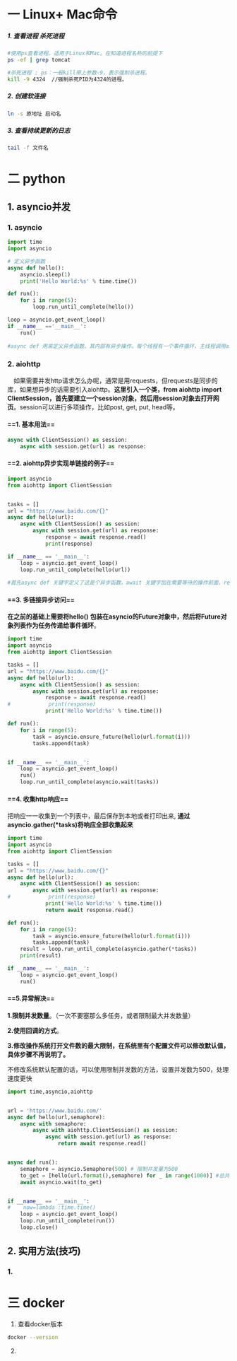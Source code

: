 # 一 Linux+ Mac命令

##### 1. 查看进程  杀死进程

```sh
#使用ps查看进程。适用于Linux和Mac。在知道进程名称的前提下
ps -ef | grep tomcat

#杀死进程 : ps：一般kill带上参数-9，表示强制杀进程。
kill -9 4324  //强制杀死PID为4324的进程。
```

##### 2. 创建软连接

```sh
ln -s 原地址 启动名
```

##### 3. 查看持续更新的日志

```sh
tail -f 文件名
```







# 二 python



## 1. asyncio并发

### 1. asyncio 

```python
import time
import asyncio

# 定义异步函数
async def hello():
    asyncio.sleep(1)
    print('Hello World:%s' % time.time())

def run():
    for i in range(5):
        loop.run_until_complete(hello())

loop = asyncio.get_event_loop()
if __name__ =='__main__':
    run()
 
#async def 用来定义异步函数，其内部有异步操作。每个线程有一个事件循环，主线程调用asyncio.get_event_loop()时会创建事件循环，你需要把异步的任务丢给这个循环的run_until_complete()方法，事件循环会安排协同程序的执行。

```



### 2. aiohttp

　如果需要并发http请求怎么办呢，通常是用requests，但requests是同步的库，如果想异步的话需要引入aiohttp。**这里引入一个类，from aiohttp import ClientSession，首先要建立一个session对象，然后用session对象去打开网页**。session可以进行多项操作，比如post, get, put, head等。

#### **==1. 基本用法==**

```python
async with ClientSession() as session:
    async with session.get(url) as response:
```

#### ==**2. aiohttp异步实现单链接的例子**==

```python
import asyncio
from aiohttp import ClientSession


tasks = []
url = "https://www.baidu.com/{}"
async def hello(url):
    async with ClientSession() as session:
        async with session.get(url) as response:
            response = await response.read()
            print(response)

if __name__ == '__main__':
    loop = asyncio.get_event_loop()
    loop.run_until_complete(hello(url))
    
#首先async def 关键字定义了这是个异步函数，await 关键字加在需要等待的操作前面，response.read()等待request响应，是个耗IO操作。然后使用ClientSession类发起http请求
```

#### **==3. 多链接异步访问==**

**在之前的基础上需要将hello()** **包装在asyncio的Future对象中，然后将Future对象列表作为任务传递给事件循环**。

```python
import time
import asyncio
from aiohttp import ClientSession

tasks = []
url = "https://www.baidu.com/{}"
async def hello(url):
    async with ClientSession() as session:
        async with session.get(url) as response:
            response = await response.read()
#            print(response)
            print('Hello World:%s' % time.time())

def run():
    for i in range(5):
        task = asyncio.ensure_future(hello(url.format(i)))
        tasks.append(task)


if __name__ == '__main__':
    loop = asyncio.get_event_loop()
    run()
    loop.run_until_complete(asyncio.wait(tasks))
```

#### **==4. 收集http响应==**

把响应一一收集到一个列表中，最后保存到本地或者打印出来, **通过asyncio.gather(\*tasks)将响应全部收集起来**

```python
import time
import asyncio
from aiohttp import ClientSession

tasks = []
url = "https://www.baidu.com/{}"
async def hello(url):
    async with ClientSession() as session:
        async with session.get(url) as response:
#            print(response)
            print('Hello World:%s' % time.time())
            return await response.read()

def run():
    for i in range(5):
        task = asyncio.ensure_future(hello(url.format(i)))
        tasks.append(task)
    result = loop.run_until_complete(asyncio.gather(*tasks))
    print(result)

if __name__ == '__main__':
    loop = asyncio.get_event_loop()
    run()
```

#### **==5.异常解决==**

**1.限制并发数量**。（一次不要塞那么多任务，或者限制最大并发数量）

**2.使用回调的方式**。

**3.修改操作系统打开文件数的最大限制，在系统里有个配置文件可以修改默认值，具体步骤不再说明了。**

不修改系统默认配置的话，可以使用限制并发数的方法，设置并发数为500，处理速度更快

```python
import time,asyncio,aiohttp


url = 'https://www.baidu.com/'
async def hello(url,semaphore):
    async with semaphore:
        async with aiohttp.ClientSession() as session:
            async with session.get(url) as response:
                return await response.read()


async def run():
    semaphore = asyncio.Semaphore(500) # 限制并发量为500
    to_get = [hello(url.format(),semaphore) for _ in range(1000)] #总共1000任务
    await asyncio.wait(to_get)


if __name__ == '__main__':
#    now=lambda :time.time()
    loop = asyncio.get_event_loop()
    loop.run_until_complete(run())
    loop.close()
```



## 2. 实用方法(技巧)

### 1. 





# 三 docker

1. 查看docker版本

```bash
docker --version
```



2. 







